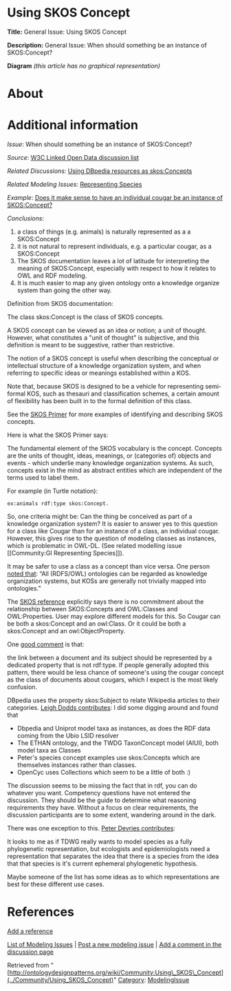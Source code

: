 #  Using SKOS Concept


__Title:__ General Issue: Using SKOS Concept


__Description:__ General Issue: When should something be an instance of SKOS:Concept? 


__Diagram__
_(this article has no graphical representation)_



#  About


  




#  Additional information


_Issue_: When should something be an instance of SKOS:Concept?


_Source_: [W3C Linked Open Data discussion list](http://lists.w3.org/Archives/Public/public-lod/ "http://lists.w3.org/Archives/Public/public-lod/")


_Related Discussions:_ [Using DBpedia resources as skos:Concepts](http://markmail.org/message/hgnfj4uimr4mx7yx "http://markmail.org/message/hgnfj4uimr4mx7yx")


_Related Modeling Issues_: [Representing Species](../Community/Representing_Species "Community:Representing Species")


_Example_: [Does it make sense to have an individual cougar be an instance of SKOS:Concept?](http://lists.w3.org/Archives/Public/public-lod/2009Dec/0034.html "http://lists.w3.org/Archives/Public/public-lod/2009Dec/0034.html")


_Conclusions_: 



1. a class of things (e.g. animals) is naturally represented as a a SKOS:Concept
2. it is not natural to represent individuals, e.g. a particular cougar, as a SKOS:Concept
3. The SKOS documentation leaves a lot of latitude for interpreting the meaning of SKOS:Concept, especially with respect to how it relates to OWL and RDF modeling.
4. It is much easier to map any given ontology onto a knowledge organize system than going the other way.


  

Definition from SKOS documentation:


The class skos:Concept is the class of SKOS concepts.


A SKOS concept can be viewed as an idea or notion; a unit of thought. However, what constitutes a "unit of thought" is subjective, and this definition is meant to be suggestive, rather than restrictive. 


The notion of a SKOS concept is useful when describing the conceptual or intellectual structure of a knowledge organization system, and when referring to specific ideas or meanings established within a KOS.


Note that, because SKOS is designed to be a vehicle for representing semi-formal KOS, such as thesauri and classification schemes, a certain amount of flexibility has been built in to the formal definition of this class.


See the [SKOS Primer](http://www.w3.org/TR/skos-primer "http://www.w3.org/TR/skos-primer") for more examples of identifying and describing SKOS concepts.


  

Here is what the SKOS Primer says:


The fundamental element of the SKOS vocabulary is the concept. Concepts are the units of thought, ideas, meanings, or (categories of) objects and events - which underlie many knowledge organization systems. As such, concepts exist in the mind as abstract entities which are independent of the terms used to label them.


<snip>


For example (in Turtle notation):




```
ex:animals rdf:type skos:Concept.

```

So, one criteria might be: Can the thing be conceived as part of a knowledge organization system? It is easier to answer yes to this question for a class like Cougar than for an instance of a class, an individual cougar. However, this gives rise to the question of modeling classes as instances, which is problematic in OWL-DL. (See related modelling issue [[Community:GI Representing Species]]).


  

It may be safer to use a class as a concept than vice versa. One person [noted that](http://lists.w3.org/Archives/Public/public-lod/2009Dec/0044.html "http://lists.w3.org/Archives/Public/public-lod/2009Dec/0044.html"): “All (RDFS/OWL) ontologies can be regarded as knowledge organization systems, but KOSs are generally not trivially mapped into ontologies.”


  

The [SKOS reference](http://www.w3.org/TR/2009/CR-skos-reference-20090317/#concepts "http://www.w3.org/TR/2009/CR-skos-reference-20090317/#concepts") explicitly says there is no commitment about the relationship between SKOS:Concepts and OWL:Classes and OWL:Properties. User may explore different models for this. So Cougar can be both a skos:Concept and an owl:Class. Or it could be both a skos:Concept and an owl:ObjectProperty. 


  

One [good comment](http://www.mail-archive.com/public-lod@w3.org/msg04031.html "http://www.mail-archive.com/public-lod@w3.org/msg04031.html") is that: 


the link between a document and its subject should be represented by a dedicated property that is not rdf:type. If people generally adopted this pattern, there would be less chance of someone's using the cougar concept as the class of documents about cougars, which I expect is the most likely confusion.


  

DBpedia uses the property skos:Subject to relate Wikipedia articles to their categories. [Leigh Dodds contributes](http://lists.w3.org/Archives/Public/public-lod/2009Dec/0145.html "http://lists.w3.org/Archives/Public/public-lod/2009Dec/0145.html"): I did some digging around and found that



* Dbpedia and Uniprot model taxa as instances, as does the RDF data coming from the Ubio LSID resolver
* The ETHAN ontology, and the TWDG TaxonConcept model (AIUI), both model taxa as Classes
* Peter's species concept examples use skos:Concepts which are themselves instances rather than classes.
* OpenCyc uses Collections which seem to be a little of both :)


  

The discussion seems to be missing the fact that in rdf, you can do whatever you want. Competency questions have not entered the discussion. They should be the guide to determine what reasoning requirements they have. Without a focus on clear requirements, the discussion participants are to some extent, wandering around in the dark.


There was one exception to this. [Peter Devries contributes](http://lists.w3.org/Archives/Public/public-lod/2009Dec/0147.html%20 "http://lists.w3.org/Archives/Public/public-lod/2009Dec/0147.html%20"): 


It looks to me as if TDWG really wants to model species as a fully phylogenetic representation, but ecologists and epidemiologists need a representation that separates the idea that there is a species from the idea that that species is it's current ephemeral phylogenetic hypothesis.


Maybe someone of the list has some ideas as to which representations are best for these different use cases.



#  References


[Add a reference](index.php@title=Odp%253AAdd_reference&subject=Community%253AUsing+SKOS+Concept.html "http://ontologydesignpatterns.org/wiki/index.php?title=Odp:Add_reference&subject=Community%3AUsing+SKOS+Concept")


  




 [List of Modeling Issues](../Community/Main "Community:Main") | [Post a new modeling issue](../Community/PostModelingIssue "Community:PostModelingIssue") | [Add a comment in the discussion page](index.php@title=Odp%253AAdd_comment&target=Community_talk%253AUsing_SKOS_Concept.html#New_comment "http://ontologydesignpatterns.org/wiki/index.php?title=Odp:Add_comment&target=Community_talk:Using_SKOS_Concept#New_comment")


Retrieved from "[http://ontologydesignpatterns.org/wiki/Community:Using\_SKOS\_Concept](../Community/Using_SKOS_Concept)"
 [Category](http://ontologydesignpatterns.org/wiki/Special:Categories "Special:Categories"): [ModelingIssue](../Category/ModelingIssue "Category:ModelingIssue")